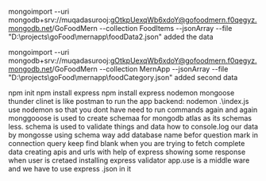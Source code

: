 mongoimport --uri mongodb+srv://muqadasurooj:gOtkpUexqWb6xdoY@gofoodmern.f0qegyz.mongodb.net/GoFoodMern --collection FoodItems --jsonArray --file "D:\projects\goFood\mernapp\foodData2.json"
added the data

mongoimport --uri mongodb+srv://muqadasurooj:gOtkpUexqWb6xdoY@gofoodmern.f0qegyz.mongodb.net/GoFoodMern --collection MernApp --jsonArray --file "D:\projects\goFood\mernapp\foodCategory.json"
added second data

npm init
npm install express
npm install express nodemon mongoose
thunder clinet is like postman
to run the app backend: nodemon .\index.js
use nodemon so that you dont have need to run commands again and again
monggooose is used to create schemaa for mongodb atlas as its schemas less. 
schema is used to validate things and data 
how to console.log our data by mongosse using schema way
add database name befor question mark in connection query
keep find blank when you are trying to fetch complete data
creating apis and urls with help of express
showing some response when user is cretaed
installing express validator
app.use is a middle ware and we have to use express .json in it